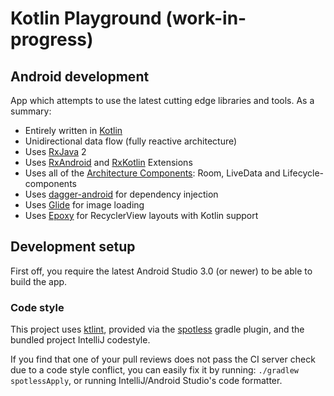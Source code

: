 # Kotlin Playground (work-in-progress)

## Android development

App which attempts to use the latest cutting edge libraries and tools. As a summary:

 * Entirely written in [Kotlin](https://kotlinlang.org/)
 * Unidirectional data flow (fully reactive architecture)
 * Uses [RxJava](https://github.com/ReactiveX/RxJava) 2
 * Uses [RxAndroid](https://github.com/ReactiveX/RxAndroid) and [RxKotlin](https://github.com/ReactiveX/RxKotlin) Extensions 
 * Uses all of the [Architecture Components](https://developer.android.com/topic/libraries/architecture/): Room, LiveData and Lifecycle-components
 * Uses [dagger-android](https://google.github.io/dagger/android.html) for dependency injection
 * Uses [Glide](https://github.com/bumptech/glide) for image loading
 * Uses [Epoxy](https://github.com/airbnb/epoxy) for RecyclerView layouts with Kotlin support

## Development setup

First off, you require the latest Android Studio 3.0 (or newer) to be able to build the app.

### Code style

This project uses [ktlint](https://github.com/shyiko/ktlint), provided via
the [spotless](https://github.com/diffplug/spotless) gradle plugin, and the bundled project IntelliJ codestyle.

If you find that one of your pull reviews does not pass the CI server check due to a code style conflict, you can
easily fix it by running: `./gradlew spotlessApply`, or running IntelliJ/Android Studio's code formatter.